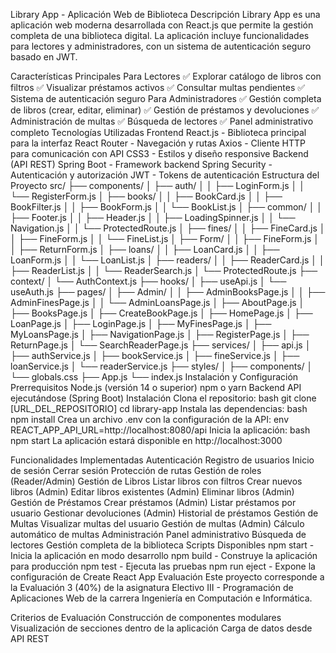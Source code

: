 Library App - Aplicación Web de Biblioteca
Descripción
Library App es una aplicación web moderna desarrollada con React.js que permite la gestión completa de una biblioteca digital. La aplicación incluye funcionalidades para lectores y administradores, con un sistema de autenticación seguro basado en JWT.

Características Principales
Para Lectores
✅ Explorar catálogo de libros con filtros
✅ Visualizar préstamos activos
✅ Consultar multas pendientes
✅ Sistema de autenticación seguro
Para Administradores
✅ Gestión completa de libros (crear, editar, eliminar)
✅ Gestión de préstamos y devoluciones
✅ Administración de multas
✅ Búsqueda de lectores
✅ Panel administrativo completo
Tecnologías Utilizadas
Frontend
React.js - Biblioteca principal para la interfaz
React Router - Navegación y rutas
Axios - Cliente HTTP para comunicación con API
CSS3 - Estilos y diseño responsive
Backend (API REST)
Spring Boot - Framework backend
Spring Security - Autenticación y autorización
JWT - Tokens de autenticación
Estructura del Proyecto
src/
├── components/
│   ├── auth/
│   │   ├── LoginForm.js
│   │   └── RegisterForm.js
│   ├── books/
│   │   ├── BookCard.js
│   │   ├── BookFilter.js
│   │   ├── BookForm.js
│   │   └── BookList.js
│   ├── common/
│   │   ├── Footer.js
│   │   ├── Header.js
│   │   ├── LoadingSpinner.js
│   │   └── Navigation.js
│   │   └── ProtectedRoute.js
│   ├── fines/
│   │   ├── FineCard.js
│   │   ├── FineForm.js
│   │   └── FineList.js
│   ├── Form/
│   │   ├── FineForm.js
│   │   ├── ReturnForm.js
│   ├── loans/
│   │   ├── LoanCard.js
│   │   ├── LoanForm.js
│   │   └── LoanList.js
│   ├── readers/
│   │   ├── ReaderCard.js
│   │   ├── ReaderList.js
│   │   └── ReaderSearch.js
│   └── ProtectedRoute.js
├── context/
│   └── AuthContext.js
├── hooks/
│   ├── useApi.js
│   └── useAuth.js
├── pages/
│   ├── Admin/
│   │   ├── AdminBooksPage.js
│   │   ├── AdminFinesPage.js
│   │   └── AdminLoansPage.js
│   ├── AboutPage.js
│   ├── BooksPage.js
│   ├── CreateBookPage.js
│   ├── HomePage.js
│   ├── LoanPage.js
│   ├── LoginPage.js
│   ├── MyFinesPage.js
│   ├── MyLoansPage.js
│   ├── NavigationPage.js
│   ├── RegisterPage.js
│   ├── ReturnPage.js
│   └── SearchReaderPage.js
├── services/
│   ├── api.js
│   ├── authService.js
│   ├── bookService.js
│   ├── fineService.js
│   ├── loanService.js
│   └── readerService.js
├── styles/
│   ├── components/
│   └── globals.css
├── App.js
└── index.js
Instalación y Configuración
Prerrequisitos
Node.js (versión 14 o superior)
npm o yarn
Backend API ejecutándose (Spring Boot)
Instalación
Clona el repositorio:
bash
git clone [URL_DEL_REPOSITORIO]
cd library-app
Instala las dependencias:
bash
npm install
Crea un archivo .env con la configuración de la API:
env
REACT_APP_API_URL=http://localhost:8080/api
Inicia la aplicación:
bash
npm start
La aplicación estará disponible en http://localhost:3000

Funcionalidades Implementadas
Autenticación
 Registro de usuarios
 Inicio de sesión
 Cerrar sesión
 Protección de rutas
 Gestión de roles (Reader/Admin)
Gestión de Libros
 Listar libros con filtros
 Crear nuevos libros (Admin)
 Editar libros existentes (Admin)
 Eliminar libros (Admin)
Gestión de Préstamos
 Crear préstamos (Admin)
 Listar préstamos por usuario
 Gestionar devoluciones (Admin)
 Historial de préstamos
Gestión de Multas
 Visualizar multas del usuario
 Gestión de multas (Admin)
 Cálculo automático de multas
Administración
 Panel administrativo
 Búsqueda de lectores
 Gestión completa de la biblioteca
Scripts Disponibles
npm start - Inicia la aplicación en modo desarrollo
npm build - Construye la aplicación para producción
npm test - Ejecuta las pruebas
npm run eject - Expone la configuración de Create React App
Evaluación
Este proyecto corresponde a la Evaluación 3 (40%) de la asignatura Electivo III - Programación de Aplicaciones Web de la carrera Ingeniería en Computación e Informática.

Criterios de Evaluación
Construcción de componentes modulares
Visualización de secciones dentro de la aplicación
Carga de datos desde API REST
